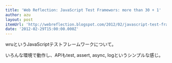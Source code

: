 ```yaml
---
title: 'Web Reflection: JavaScript Test Framewors: more than 30 + 1'
author: azu
layout: post
itemUrl: 'http://webreflection.blogspot.com/2012/02/javascript-test-framewors-more-than-30.html'
date: '2012-02-29T15:00:00.000Z'
---
```

wruというJavaScriptテストフレームワークについて。

いろんな環境で動作し、APIもtest, assert, async, logというシンプルな感じ。


